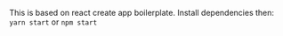 This is based on react create app boilerplate. Install dependencies then:
`yarn start` or `npm start`
